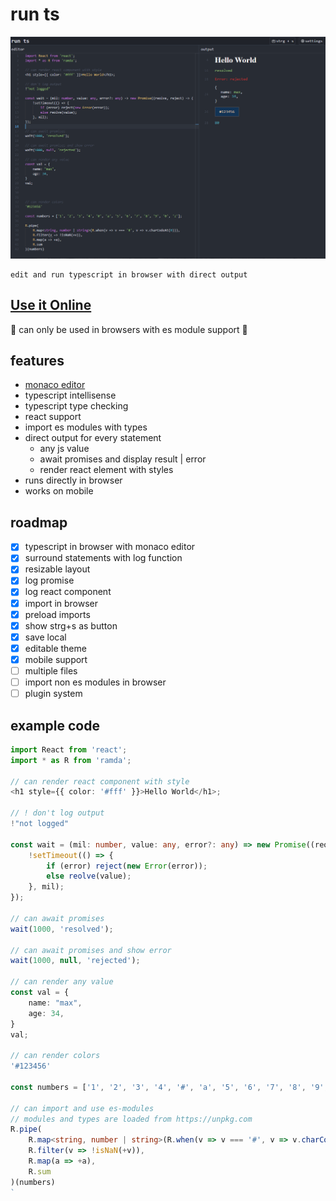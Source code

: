# run ts

![App](/images/app.png)

    edit and run typescript in browser with direct output

## [Use it Online](https://kuechlin.github.io/run-ts/)

🚨 can only be used in browsers with es module support 🚨

## features

- [monaco editor](https://microsoft.github.io/monaco-editor/)
- typescript intellisense
- typescript type checking
- react support
- import es modules with types
- direct output for every statement
  - any js value
  - await promises and display result | error
  - render react element with styles
- runs directly in browser
- works on mobile

## roadmap

- [x] typescript in browser with monaco editor
- [x] surround statements with log function
- [x] resizable layout
- [x] log promise
- [x] log react component
- [x] import in browser
- [x] preload imports
- [x] show strg+s as button
- [x] save local
- [x] editable theme
- [x] mobile support
- [ ] multiple files
- [ ] import non es modules in browser
- [ ] plugin system

## example code

```typescript
import React from 'react';
import * as R from 'ramda';

// can render react component with style
<h1 style={{ color: '#fff' }}>Hello World</h1>;

// ! don't log output
!"not logged"

const wait = (mil: number, value: any, error?: any) => new Promise((reolve,     reject) => {
    !setTimeout(() => {
        if (error) reject(new Error(error));
        else reolve(value);
    }, mil);
});

// can await promises
wait(1000, 'resolved');

// can await promises and show error
wait(1000, null, 'rejected');

// can render any value
const val = {
    name: "max",
    age: 34,
}
val;

// can render colors
'#123456'

const numbers = ['1', '2', '3', '4', '#', 'a', '5', '6', '7', '8', '9', '0', 'z'];

// can import and use es-modules
// modules and types are loaded from https://unpkg.com
R.pipe(
    R.map<string, number | string>(R.when(v => v === '#', v => v.charCodeAt(0))),
    R.filter(v => !isNaN(+v)),
    R.map(a => +a),
    R.sum
)(numbers)
`
```
